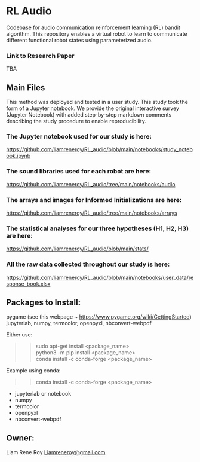 # RL Audio
Codebase for audio communication reinforcement learning (RL) bandit algorithm. This repository enables a virtual robot to learn to communicate different functional robot states using parameterized audio.

### Link to Research Paper
TBA


## Main Files
This method was deployed and tested in a user study. This study took the form of a Jupyter notebook. We provide the original interactive survey (Jupyter Notebook) with added step-by-step markdown comments describing the study procedure to enable reproducibility. 

### The Jupyter notebook used for our study is here:
https://github.com/liamreneroy/RL_audio/blob/main/notebooks/study_notebook.ipynb

### The sound libraries used for each robot are here:
https://github.com/liamreneroy/RL_audio/tree/main/notebooks/audio

### The arrays and images for Informed Initializations are here:
https://github.com/liamreneroy/RL_audio/tree/main/notebooks/arrays

### The statistical analyses for our three hypotheses (H1, H2, H3) are here:
https://github.com/liamreneroy/RL_audio/blob/main/stats/

### All the raw data collected throughout our study is here:
https://github.com/liamreneroy/RL_audio/blob/main/notebooks/user_data/response_book.xlsx



## Packages to Install:
pygame   (see this webpage ~ https://www.pygame.org/wiki/GettingStarted)  
jupyterlab, numpy, termcolor, openpyxl, nbconvert-webpdf  

Either use:    
>> sudo apt-get install <package_name>  
>> python3 -m pip install <package_name>  
>> conda install -c conda-forge <package_name>  

Example using conda:  
>> conda install -c conda-forge <package_name>  

* jupyterlab or notebook  
* numpy  
* termcolor  
* openpyxl  
* nbconvert-webpdf              



## Owner: 
Liam Rene Roy
Liamreneroy@gmail.com